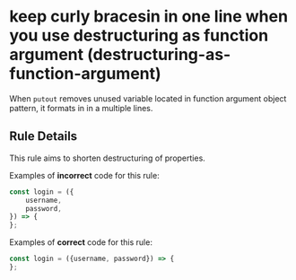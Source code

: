 # keep curly bracesin in one line when you use destructuring as function argument (destructuring-as-function-argument)

When `putout` removes unused variable located in function argument object pattern, it formats in in a multiple lines.

## Rule Details

This rule aims to shorten destructuring of properties.

Examples of **incorrect** code for this rule:

```js
const login = ({
    username,
    password,
}) => {
};
```

Examples of **correct** code for this rule:

```js
const login = ({username, password}) => {
};
```

